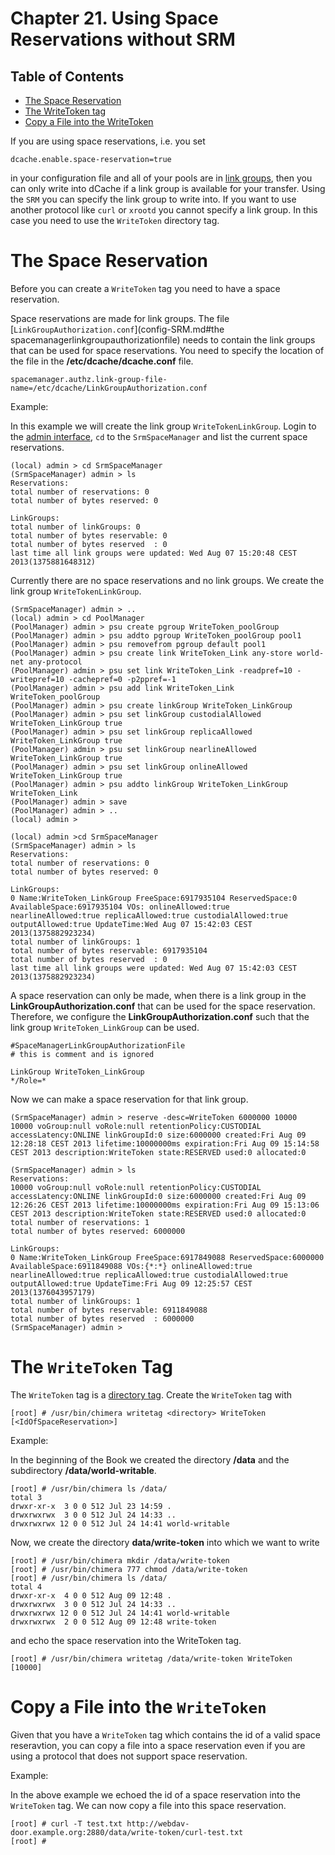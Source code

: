 Chapter 21.  Using Space Reservations without SRM
=================================================

Table of Contents
-----------------

* [The Space Reservation](#the-space-reservation)
* [The WriteToken tag](#the-writetoken-tag)
* [Copy a File into the WriteToken](#copy-a-file-into-the-writetoken)

If you are using space reservations, i.e. you set

    dcache.enable.space-reservation=true

in your configuration file and all of your pools are in [link groups](config-PoolManager.md#link-groups), then you can only write into dCache if a link group is available for your transfer. Using the `SRM` you can specify the link group to write into. If you want to use another protocol like `curl` or `xrootd` you cannot specify a link group. In this case you need to use the `WriteToken` directory tag. 

The Space Reservation
=====================

Before you can create a `WriteToken` tag you need to have a space reservation.

Space reservations are made for link groups. The file [`LinkGroupAuthorization.conf`](config-SRM.md#the spacemanagerlinkgroupauthorizationfile) needs to contain the link groups that can be used for space reservations. You need to specify the location of the file in the **/etc/dcache/dcache.conf** file.

    spacemanager.authz.link-group-file-name=/etc/dcache/LinkGroupAuthorization.conf

Example:  


In this example we will create the link group `WriteTokenLinkGroup`. Login to the [admin interface](intouch.md#the-admin-interface), `cd` to the `SrmSpaceManager` and list the current space reservations.

    (local) admin > cd SrmSpaceManager
    (SrmSpaceManager) admin > ls
    Reservations:
    total number of reservations: 0
    total number of bytes reserved: 0

    LinkGroups:
    total number of linkGroups: 0
    total number of bytes reservable: 0
    total number of bytes reserved  : 0
    last time all link groups were updated: Wed Aug 07 15:20:48 CEST 2013(1375881648312)

Currently there are no space reservations and no link groups. We create the link group `WriteTokenLinkGroup`.

    (SrmSpaceManager) admin > ..
    (local) admin > cd PoolManager
    (PoolManager) admin > psu create pgroup WriteToken_poolGroup
    (PoolManager) admin > psu addto pgroup WriteToken_poolGroup pool1
    (PoolManager) admin > psu removefrom pgroup default pool1
    (PoolManager) admin > psu create link WriteToken_Link any-store world-net any-protocol
    (PoolManager) admin > psu set link WriteToken_Link -readpref=10 -writepref=10 -cachepref=0 -p2ppref=-1
    (PoolManager) admin > psu add link WriteToken_Link WriteToken_poolGroup
    (PoolManager) admin > psu create linkGroup WriteToken_LinkGroup
    (PoolManager) admin > psu set linkGroup custodialAllowed WriteToken_LinkGroup true
    (PoolManager) admin > psu set linkGroup replicaAllowed WriteToken_LinkGroup true
    (PoolManager) admin > psu set linkGroup nearlineAllowed WriteToken_LinkGroup true
    (PoolManager) admin > psu set linkGroup onlineAllowed WriteToken_LinkGroup true
    (PoolManager) admin > psu addto linkGroup WriteToken_LinkGroup WriteToken_Link
    (PoolManager) admin > save
    (PoolManager) admin > ..
    (local) admin >

    (local) admin >cd SrmSpaceManager
    (SrmSpaceManager) admin > ls
    Reservations:
    total number of reservations: 0
    total number of bytes reserved: 0

    LinkGroups:
    0 Name:WriteToken_LinkGroup FreeSpace:6917935104 ReservedSpace:0 AvailableSpace:6917935104 VOs: onlineAllowed:true         nearlineAllowed:true replicaAllowed:true custodialAllowed:true outputAllowed:true UpdateTime:Wed Aug 07 15:42:03 CEST  2013(1375882923234)
    total number of linkGroups: 1
    total number of bytes reservable: 6917935104
    total number of bytes reserved  : 0
    last time all link groups were updated: Wed Aug 07 15:42:03 CEST 2013(1375882923234)

A space reservation can only be made, when there is a link group in the **LinkGroupAuthorization.conf** that can be used for the space reservation. Therefore, we configure the **LinkGroupAuthorization.conf** such that the link group `WriteToken_LinkGroup` can be used.  

    #SpaceManagerLinkGroupAuthorizationFile
    # this is comment and is ignored

    LinkGroup WriteToken_LinkGroup
    */Role=*

Now we can make a space reservation for that link group.  

    (SrmSpaceManager) admin > reserve -desc=WriteToken 6000000 10000
    10000 voGroup:null voRole:null retentionPolicy:CUSTODIAL accessLatency:ONLINE linkGroupId:0 size:6000000 created:Fri Aug 09     12:28:18 CEST 2013 lifetime:10000000ms expiration:Fri Aug 09 15:14:58 CEST 2013 description:WriteToken state:RESERVED used:0 allocated:0 

    (SrmSpaceManager) admin > ls
    Reservations:
    10000 voGroup:null voRole:null retentionPolicy:CUSTODIAL accessLatency:ONLINE linkGroupId:0 size:6000000 created:Fri Aug 09     12:26:26 CEST 2013 lifetime:10000000ms expiration:Fri Aug 09 15:13:06 CEST 2013 description:WriteToken state:RESERVED used:0 allocated:0 
    total number of reservations: 1
    total number of bytes reserved: 6000000

    LinkGroups:
    0 Name:WriteToken_LinkGroup FreeSpace:6917849088 ReservedSpace:6000000 AvailableSpace:6911849088 VOs:{*:*} onlineAllowed:true   nearlineAllowed:true replicaAllowed:true custodialAllowed:true outputAllowed:true UpdateTime:Fri Aug 09 12:25:57 CEST 2013(1376043957179)
    total number of linkGroups: 1
    total number of bytes reservable: 6911849088
    total number of bytes reserved  : 6000000 
    (SrmSpaceManager) admin >

The `WriteToken` Tag
====================

The `WriteToken` tag is a [directory tag](config-chimera.md#directory-tag). Create the `WriteToken` tag with

    [root] # /usr/bin/chimera writetag <directory> WriteToken [<IdOfSpaceReservation>]

Example:  

In the beginning of the Book we created the directory **/data** and the subdirectory **/data/world-writable**.

    [root] # /usr/bin/chimera ls /data/
    total 3
    drwxr-xr-x  3 0 0 512 Jul 23 14:59 .
    drwxrwxrwx  3 0 0 512 Jul 24 14:33 ..
    drwxrwxrwx 12 0 0 512 Jul 24 14:41 world-writable

Now, we create the directory **data/write-token** into which we want to write

    [root] # /usr/bin/chimera mkdir /data/write-token
    [root] # /usr/bin/chimera 777 chmod /data/write-token
    [root] # /usr/bin/chimera ls /data/
    total 4
    drwxr-xr-x  4 0 0 512 Aug 09 12:48 .
    drwxrwxrwx  3 0 0 512 Jul 24 14:33 ..
    drwxrwxrwx 12 0 0 512 Jul 24 14:41 world-writable
    drwxrwxrwx  2 0 0 512 Aug 09 12:48 write-token

and echo the space reservation into the WriteToken tag.

    [root] # /usr/bin/chimera writetag /data/write-token WriteToken [10000]
    
    
Copy a File into the `WriteToken`
=================================

Given that you have a `WriteToken` tag which contains the id of a valid space reseravtion, you can copy a file into a space reservation even if you are using a protocol that does not support space reservation.

Example:  

In the above example we echoed the id of a space reservation into the `WriteToken` tag. We can now copy a file into this space reservation.

    [root] # curl -T test.txt http://webdav-door.example.org:2880/data/write-token/curl-test.txt
    [root] #

 <!-- [link groups]: #cf-pm-linkgroups
  [`LinkGroupAuthorization.conf`]: #cf-srm-linkgroupauthfile
  [admin interface]: #intouch-admin
  [directory tag]: #chimera-tags
